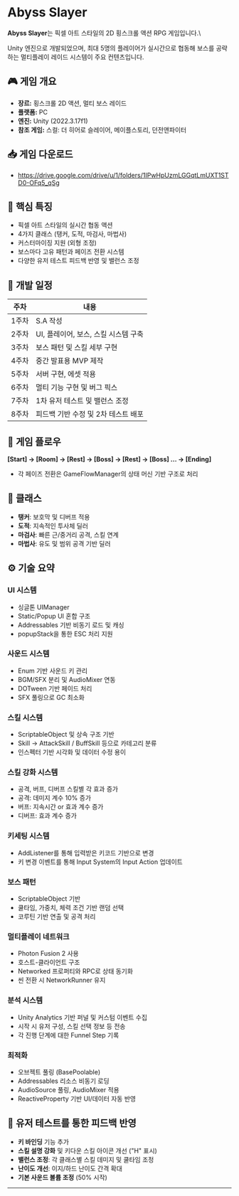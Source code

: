 # Abyss Slayer

**Abyss Slayer**는 픽셀 아트 스타일의 2D 횡스크롤 액션 RPG 게임입니다.\

Unity 엔진으로 개발되었으며, 최대 5명의 플레이어가 실시간으로 협동해 보스를 공략하는 멀티플레이 레이드 시스템이 주요 컨텐츠입니다.

## 🎮 게임 개요

- **장르:** 횡스크롤 2D 액션, 멀티 보스 레이드
- **플랫폼:** PC
- **엔진:** Unity (2022.3.17f1)
- **참조 게임:** 스컬: 더 히어로 슬레이어, 메이플스토리, 던전앤파이터

## 📥 게임 다운로드
- https://drive.google.com/drive/u/1/folders/1IPwHpUzmLGGqtLmUXT1STD0-OFq5_qSg

## 🧩 핵심 특징

- 픽셀 아트 스타일의 실시간 협동 액션
- 4가지 클래스 (탱커, 도적, 마검사, 마법사)
- 커스터마이징 지원 (외형 조정)
- 보스마다 고유 패턴과 페이즈 전환 시스템
- 다양한 유저 테스트 피드백 반영 및 밸런스 조정

## 📅 개발 일정

| 주차 | 내용 |
|------|------|
| 1주차 | S.A 작성 |
| 2주차 | UI, 플레이어, 보스, 스킬 시스템 구축 |
| 3주차 | 보스 패턴 및 스킬 세부 구현 |
| 4주차 | 중간 발표용 MVP 제작 |
| 5주차 | 서버 구현, 에셋 적용 |
| 6주차 | 멀티 기능 구현 및 버그 픽스 |
| 7주차 | 1차 유저 테스트 및 밸런스 조정 |
| 8주차 | 피드백 기반 수정 및 2차 테스트 배포 |

## 🔁 게임 플로우

**[Start] → [Room] → [Rest] → [Boss] → [Rest] → [Boss] ... → [Ending]**

- 각 페이즈 전환은 GameFlowManager의 상태 머신 기반 구조로 처리

## 🧙 클래스

- **탱커**: 보호막 및 디버프 적용
- **도적**: 지속적인 투사체 딜러
- **마검사**: 빠른 근/중거리 공격, 스킬 연계
- **마법사**: 유도 및 범위 공격 기반 딜러

## ⚙️ 기술 요약

### UI 시스템
- 싱글톤 UIManager
- Static/Popup UI 혼합 구조
- Addressables 기반 비동기 로드 및 캐싱
- popupStack을 통한 ESC 처리 지원

### 사운드 시스템
- Enum 기반 사운드 키 관리
- BGM/SFX 분리 및 AudioMixer 연동
- DOTween 기반 페이드 처리
- SFX 풀링으로 GC 최소화

### 스킬 시스템
- ScriptableObject 및 상속 구조 기반
- Skill → AttackSkill / BuffSkill 등으로 카테고리 분류
- 인스펙터 기반 시각화 및 데이터 수정 용이

### 스킬 강화 시스템
- 공격, 버프, 디버프 스킬별 각 효과 증가
- 공격: 데미지 계수 10% 증가
- 버프: 지속시간 or 효과 계수 증가
- 디버프: 효과 계수 증가

### 키세팅 시스템
- AddListener를 통해 입력받은 키코드 기반으로 변경
- 키 변경 이벤트를 통해 Input System의 Input Action 업데이트

### 보스 패턴
- ScriptableObject 기반
- 쿨타임, 가중치, 체력 조건 기반 랜덤 선택
- 코루틴 기반 연출 및 공격 처리

### 멀티플레이 네트워크
- Photon Fusion 2 사용
- 호스트-클라이언트 구조
- Networked 프로퍼티와 RPC로 상태 동기화
- 씬 전환 시 NetworkRunner 유지

### 분석 시스템
- Unity Analytics 기반 퍼널 및 커스텀 이벤트 수집
- 시작 시 유저 구성, 스킬 선택 정보 등 전송
- 각 진행 단계에 대한 Funnel Step 기록

### 최적화
- 오브젝트 풀링 (BasePoolable)
- Addressables 리소스 비동기 로딩
- AudioSource 풀링, AudioMixer 적용
- ReactiveProperty 기반 UI/데이터 자동 반영

## 🧪 유저 테스트를 통한 피드백 반영
- **키 바인딩** 기능 추가
- **스킬 설명 강화** 및 키다운 스킬 아이콘 개선 ("H" 표시)
- **밸런스 조정**: 각 클래스별 스킬 데미지 및 쿨타임 조정
- **난이도 개선**: 이지/하드 난이도 간격 확대
- **기본 사운드 볼륨 조정** (50% 시작)

---
